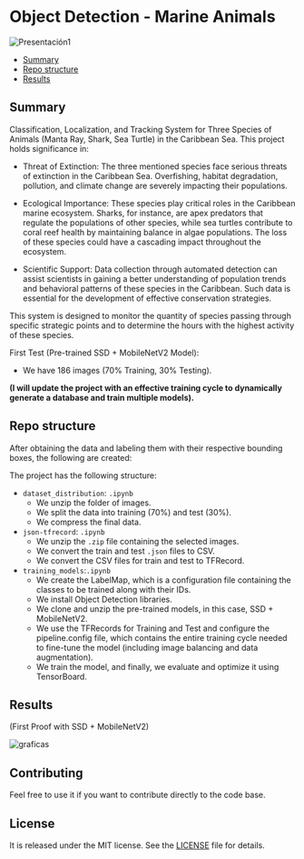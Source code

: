 # Object Detection - Marine Animals

![Presentación1](https://github.com/JavierdiazS/Object-Detection-Marine-Animals/assets/75210642/d7983876-9b31-44f9-96c0-eab70e9ce2fb)

- [Summary](#summary)
- [Repo structure](#repo-structure)
- [Results](#results)

## Summary

Classification, Localization, and Tracking System for Three Species of Animals (Manta Ray, Shark, Sea Turtle) in the Caribbean Sea. This project holds significance in:

* Threat of Extinction: The three mentioned species face serious threats of extinction in the Caribbean Sea. Overfishing, habitat degradation, pollution, and climate change are severely impacting their populations.

* Ecological Importance: These species play critical roles in the Caribbean marine ecosystem. Sharks, for instance, are apex predators that regulate the populations of other species, while sea turtles contribute to coral reef health by maintaining balance in algae populations. The loss of these species could have a cascading impact throughout the ecosystem.

* Scientific Support: Data collection through automated detection can assist scientists in gaining a better understanding of population trends and behavioral patterns of these species in the Caribbean. Such data is essential for the development of effective conservation strategies.

This system is designed to monitor the quantity of species passing through specific strategic points and to determine the hours with the highest activity of these species.

First Test (Pre-trained SSD + MobileNetV2 Model):

  * We have 186 images (70% Training, 30% Testing).

**(I will update the project with an effective training cycle to dynamically generate a database and train multiple models).**

## Repo structure

After obtaining the data and labeling them with their respective bounding boxes, the following are created:

The project has the following structure:
- `dataset_distribution`: `.ipynb`
    - We unzip the folder of images.
    - We split the data into training (70%) and test (30%).
    - We compress the final data.
- `json-tfrecord`: `.ipynb`
    - We unzip the `.zip` file containing the selected images.
    - We convert the train and test `.json` files to CSV.
    - We convert the CSV files for train and test to TFRecord.
- `training_models`:`.ipynb`
    - We create the LabelMap, which is a configuration file containing the classes to be trained along with their IDs.
    - We install Object Detection libraries.
    - We clone and unzip the pre-trained models, in this case, SSD + MobileNetV2.
    - We use the TFRecords for Training and Test and configure the pipeline.config file, which contains the entire training cycle needed to fine-tune the model (including image balancing and data augmentation).
    - We train the model, and finally, we evaluate and optimize it using TensorBoard.
 
 ## Results 
 
 (First Proof with SSD + MobileNetV2)

![graficas](https://github.com/JavierdiazS/Object-Detection-Marine-Animals/assets/75210642/a62cf6b2-df5f-4cac-9937-e5d7b42c8d5c)


## Contributing

Feel free to use it if you want to contribute directly to the code base.

## License

It is released under the MIT license. See the [LICENSE](/LICENSE) file for details.


